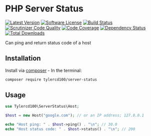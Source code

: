# PHP Server Status
[![Latest Version](https://img.shields.io/github/release/tylercd100/server-status.svg?style=flat-square)](https://github.com/tylercd100/server-status/releases)
[![Software License](https://img.shields.io/badge/license-MIT-brightgreen.svg?style=flat-square)](LICENSE.md)
[![Build Status](https://travis-ci.org/tylercd100/server-status.svg?branch=master)](https://travis-ci.org/tylercd100/server-status)
[![Scrutinizer Code Quality](https://scrutinizer-ci.com/g/tylercd100/server-status/badges/quality-score.png?b=master)](https://scrutinizer-ci.com/g/tylercd100/server-status/?branch=master)
[![Code Coverage](https://scrutinizer-ci.com/g/tylercd100/server-status/badges/coverage.png?b=master)](https://scrutinizer-ci.com/g/tylercd100/server-status/?branch=master)
[![Dependency Status](https://www.versioneye.com/user/projects/56f3252c35630e0029db0187/badge.svg?style=flat)](https://www.versioneye.com/user/projects/56f3252c35630e0029db0187)
[![Total Downloads](https://img.shields.io/packagist/dt/tylercd100/server-status.svg?style=flat-square)](https://packagist.org/packages/tylercd100/server-status)

Can ping and return status code of a host

## Installation

Install via [composer](https://getcomposer.org/) - In the terminal:
```bash
composer require tylercd100/server-status
```

## Usage

```php
use Tylercd100\ServerStatus\Host;

$host = new Host("google.com"); // or an IP address; 127.0.0.1

echo "Host ping: " . $host->ping() . "\n"; // 30.0
echo "Host status code: " . $host->status() . "\n"; // 200
```
